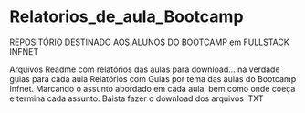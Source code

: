 # Relatorios_de_aula_Bootcamp

REPOSITÓRIO DESTINADO AOS ALUNOS DO BOOTCAMP em FULLSTACK INFNET

Arquivos Readme com relatórios das aulas para download... na verdade guias para cada aula
Relatórios com Guias por tema das aulas do Bootcamp Infnet.
Marcando o assunto abordado em cada aula, bem como onde coeça e termina cada assunto.
Baista fazer o download dos arquivos .TXT
